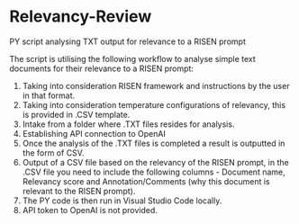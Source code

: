 # Relevancy-Review
PY script analysing TXT output for relevance to a RISEN prompt

The script is utilising the following workflow to analyse simple text documents for their relevance to a RISEN prompt: 

1. Taking into consideration RISEN framework and instructions by the user in that format. 
2. Taking into consideration temperature configurations of relevancy, this is provided in .CSV template. 
3. Intake from a folder where .TXT files resides for analysis. 
4. Establishing API connection to OpenAI 
5. Once the analysis of the .TXT files is completed a result is outputted in the form of CSV.   
6. Output of a CSV file based on the relevancy of the RISEN prompt, in the .CSV file you need to include the following columns - Document name, Relevancy score and Annotation/Comments (why this document is relevant to the RISEN prompt).
7. The PY code is then run in Visual Studio Code locally. 
8. API token to OpenAI is not provided. 

